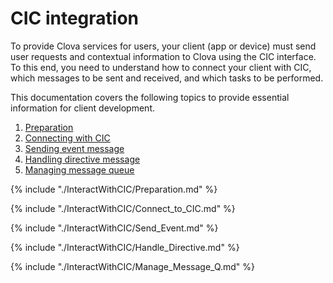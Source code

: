 # CIC integration
To provide Clova services for users, your client (app or device) must send user requests and contextual information to Clova using the CIC interface. To this end, you need to understand how to connect your client with CIC, which messages to be sent and received, and which tasks to be performed.

This documentation covers the following topics to provide essential information for client development.

1. [Preparation](#Preparation)
2. [Connecting with CIC](#ConnectToCIC)
3. [Sending event message](#SendEvent)
4. [Handling directive message](#HandleDirective)
5. [Managing message queue](#ManageMessageQ)

{% include "./InteractWithCIC/Preparation.md" %}

{% include "./InteractWithCIC/Connect_to_CIC.md" %}

{% include "./InteractWithCIC/Send_Event.md" %}

{% include "./InteractWithCIC/Handle_Directive.md" %}

{% include "./InteractWithCIC/Manage_Message_Q.md" %}